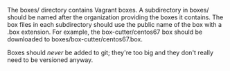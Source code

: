 The boxes/ directory contains Vagrant boxes. A subdirectory in boxes/ should be
named after the organization providing the boxes it contains. The box files in
each subdirectory should use the public name of the box with a .box extension.
For example, the box-cutter/centos67 box should be downloaded to
boxes/box-cutter/centos67.box.

Boxes should *never* be added to git; they're too big and they don't really
need to be versioned anyway.
